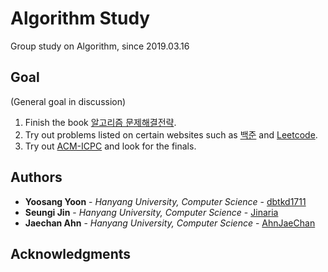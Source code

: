 # Algorithm Study

Group study on Algorithm, since 2019.03.16

## Goal

(General goal in discussion)

1. Finish the book [알고리즘 문제해결전략](https://book.naver.com/bookdb/book_detail.nhn?bid=7058764).
2. Try out problems listed on certain websites such as [백준](https://www.acmicpc.net/) and [Leetcode](https://leetcode.com/).
3. Try out [ACM-ICPC](http://icpckorea.org/) and look for the finals.


## Authors

* **Yoosang Yoon** - *Hanyang University, Computer Science* - [dbtkd1711](https://github.com/dbtkd1711)
* **Seungi Jin** - *Hanyang University, Computer Science* - [Jinaria](https://github.com/Jinaria)
* **Jaechan Ahn** - *Hanyang University, Computer Science* - [AhnJaeChan](https://github.com/AhnJaeChan)


## Acknowledgments
